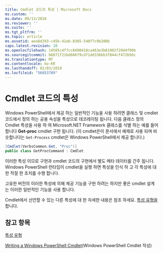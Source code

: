 ```yaml
---
title: Cmdlet 코드의 특성 | Microsoft Docs
ms.custom: ''
ms.date: 09/13/2016
ms.reviewer: ''
ms.suite: ''
ms.tgt_pltfrm: ''
ms.topic: article
ms.assetid: aea8d293-c45b-41eb-8385-548f7c9b280b
caps.latest.revision: 10
ms.openlocfilehash: 14505c4f7cc8490418ca463e3b81902f29d4f90b
ms.sourcegitcommit: b6871f21bd666f9cd71dd336bb3f844cf472b56c
ms.translationtype: MT
ms.contentlocale: ko-KR
ms.lasthandoff: 02/03/2019
ms.locfileid: "56853789"
---
```

# <a name="attributes-in-cmdlet-code"></a>Cmdlet 코드의 특성

Windows PowerShell에서 제공 하는 일반적인 기능을 사용 하려면 클래스 및 cmdlet 코드에서 정의 하는 공용 속성을 특성으로 데코레이팅 됩니다. 다음 클래스 정의 Cmdlet 특성을 사용 하 여 Microsoft.NET Framework 클래스를 식별 하는 예를 들어 합니다 **Get-proc** cmdlet 구현 됩니다. (이 cmdlet은이 문서에서 예제로 사용 되며 비슷합니다는 `Get-Process` cmdlet은 Windows PowerShell에서 제공 합니다.)

```csharp
[Cmdlet(VerbsCommon.Get, "Proc")]
public class GetProcCommand : Cmdlet
```

이러한 특성 이므로 구현과 cmdlet 코드의 구현에서 별도 메타 데이터를 간주 됩니다. Windows PowerShell 런타임이 cmdlet을 실행 하면 특성을 인식 하 고 각 특성에 대 한 적절 한 조치를 수행 합니다.

고유한 버전의 이러한 특성에 의해 제공 기능을 구현 하려는 하지만 좋은 cmdlet 설계는 이러한 일반적인 기능을 사용 합니다.

Cmdlet에서 선언할 수 있는 다른 특성에 대 한 자세한 내용은 참조 하세요. [특성 유형을](./attribute-types.md)합니다.

## <a name="see-also"></a>참고 항목

[특성 유형](./attribute-types.md)

[Writing a Windows PowerShell Cmdlet](./writing-a-windows-powershell-cmdlet.md)(Windows PowerShell Cmdlet 작성)
